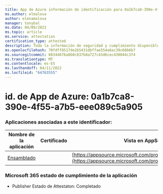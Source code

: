 ```yaml
---
title: App de Azure información de identificación para 0a1b7ca8-390e-4f55-a7b5-eee089c5a905
ms.author: elmalova
author: elenamalova
manager: tonybal
ms.date: 04/09/2022
ms.topic: article
ms.service: attestation
certification_type: attested
description: Toda la información de seguridad y cumplimiento disponible para 0a1b7ca8-390e-4f55-a7b5-eee089c5a905.
ms.openlocfilehash: 70fdff8517de2b5431dbffae554a6ac39c68b6b7
ms.sourcegitcommit: 60344676a860c837b8a727c43d6cec430044c3f4
ms.translationtype: MT
ms.contentlocale: es-ES
ms.lasthandoff: 04/11/2022
ms.locfileid: "64763555"
---
```

# <a name="azure-app-id-0a1b7ca8-390e-4f55-a7b5-eee089c5a905"></a>id. de App de Azure: 0a1b7ca8-390e-4f55-a7b5-eee089c5a905


### <a name="apps-associated-with-this-id"></a>Aplicaciones asociadas a este identificador:
| **Nombre de la aplicación** | **Certificado** | **Vista en AppSource** |
|--------------|---------------|-----------------------|
| [Ensamblado](../forward/WA200002271.md) |  | [https://appsource.microsoft.com/product/office/WA200002271](https://appsource.microsoft.com/product/office/WA200002271) |

### <a name="microsoft-365-app-compliance-status"></a>Microsoft 365 estado de cumplimiento de la aplicación
- Publisher Estado de Attestaton: Completado
